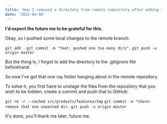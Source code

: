 ```yaml
---
title: 'How I removed a directory from remote repository after adding it to .gitignore'
date: '2022-04-06'
---
```


**I'd expect the future me to be grateful for this.**

Okay, so I pushed some local changes to the remote branch:

`git add .`
`git commit -m "feat: pushed one too many dirs".`
`git push -u origin master`

But the thing is, I forgot to add the directory to the .gitignore file beforehand.

So now I've got that one `tmp` folder hanging about in the remote repository.

To solve it, you first have to unstage the files from the repository that you wish to be hidden, create a commit and push that to GitHub:

`git rm -r --cached src/products/features/tmp`
`git commit -m "chore: remove that one unwanted dir.`
`git push -u origin master`

It's done, you'll thank me later, future me.
